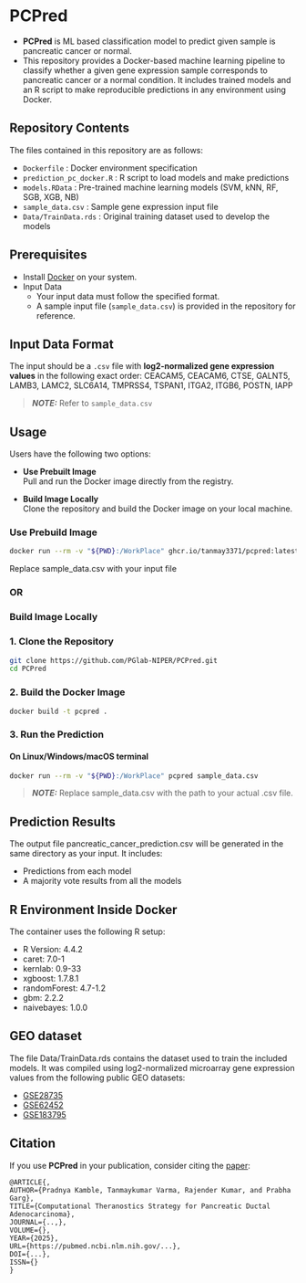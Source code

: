 # PCPred

- **PCPred** is ML based classification model to predict given sample is pancreatic cancer or normal. 
- This repository provides a Docker-based machine learning pipeline to classify whether a given gene expression sample corresponds to pancreatic cancer or a normal condition. It includes trained models and an R script to make reproducible predictions in any environment using Docker.

## Repository Contents

The files contained in this repository are as follows:

- `Dockerfile` : Docker environment specification  
- `prediction_pc_docker.R` : R script to load models and make predictions  
- `models.RData` : Pre-trained machine learning models (SVM, kNN, RF, SGB, XGB, NB)  
- `sample_data.csv` : Sample gene expression input file  
- `Data/TrainData.rds` : Original training dataset used to develop the models  


## Prerequisites

- Install [Docker](https://www.docker.com/) on your system.
- Input Data
	- Your input data must follow the specified format.
	- A sample input file (`sample_data.csv`) is provided in the repository for reference.

## Input Data Format

The input should be a `.csv` file with **log2-normalized gene expression values** in the following exact order:
CEACAM5, CEACAM6,	CTSE,	GALNT5,	LAMB3,	LAMC2,	SLC6A14,	TMPRSS4,	TSPAN1,	ITGA2,	ITGB6,	POSTN,	IAPP
> **_NOTE:_** Refer to `sample_data.csv`


## Usage

Users have the following two options:

- **Use Prebuilt Image**  
    Pull and run the Docker image directly from the registry.
    
- **Build Image Locally**  
    Clone the repository and build the Docker image on your local machine.


### Use Prebuild Image
```bash
docker run --rm -v "${PWD}:/WorkPlace" ghcr.io/tanmay3371/pcpred:latest sample_data.csv
```
Replace sample_data.csv with your input file

### OR

### Build Image Locally
### 1. Clone the Repository
```bash
git clone https://github.com/PGlab-NIPER/PCPred.git
cd PCPred
```
### 2. Build the Docker Image
```bash
docker build -t pcpred .
```
### 3. Run the Prediction
#### On Linux/Windows/macOS terminal
```bash
docker run --rm -v "${PWD}:/WorkPlace" pcpred sample_data.csv

```
> **_NOTE:_**  Replace sample_data.csv with the path to your actual .csv file.

## Prediction Results
The output file pancreatic_cancer_prediction.csv will be generated in the same directory as your input. It includes:
* Predictions from each model
* A majority vote results from all the models


## R Environment Inside Docker
The container uses the following R setup:
* R Version: 4.4.2
* caret: 7.0-1
* kernlab: 0.9-33
* xgboost: 1.7.8.1
* randomForest: 4.7-1.2
* gbm: 2.2.2
* naivebayes: 1.0.0

## GEO dataset 
The file Data/TrainData.rds contains the dataset used to train the included models. It was compiled using log2-normalized microarray gene expression values from the following public GEO datasets:
* [GSE28735](https://www.ncbi.nlm.nih.gov/geo/query/acc.cgi?acc=GSE28735)
* [GSE62452](https://www.ncbi.nlm.nih.gov/geo/query/acc.cgi?acc=GSE62452)
* [GSE183795](https://www.ncbi.nlm.nih.gov/geo/query/acc.cgi?acc=GSE183795)

## Citation
If you use  **PCPred** in your publication, consider citing the [paper]([https://pubmed.ncbi.nlm.nih.gov/.../]):
```
@ARTICLE{,
AUTHOR={Pradnya Kamble, Tanmaykumar Varma, Rajender Kumar, and Prabha Garg},   
TITLE={Computational Theranostics Strategy for Pancreatic Ductal Adenocarcinoma},      
JOURNAL={..,},      
VOLUME={},           
YEAR={2025},     
URL={https://pubmed.ncbi.nlm.nih.gov/...},       
DOI={...},      	
ISSN={}
}
```
